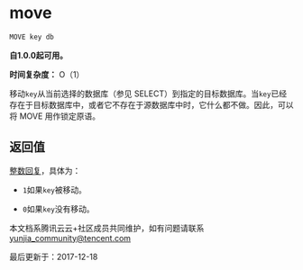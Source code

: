 # move

```javascript
MOVE key db
```

**自1.0.0起可用。**

**时间复杂度：** O（1）

移动`key`从当前选择的数据库（参见 SELECT）到指定的目标数据库。当`key`已经存在于目标数据库中，或者它不存在于源数据库中时，它什么都不做。因此，可以将 MOVE 用作锁定原语。

## 返回值

[整数回复](https://redis.io/topics/protocol#integer-reply)，具体为：

- `1`如果`key`被移动。

- `0`如果`key`没有移动。

本文档系腾讯云云+社区成员共同维护，如有问题请联系 yunjia_community@tencent.com

最后更新于：2017-12-18


  